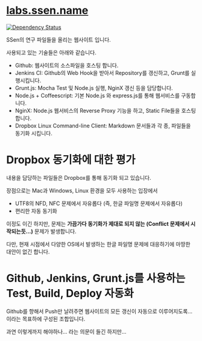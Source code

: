 # [labs.ssen.name]

[![Dependency Status](https://gemnasium.com/iamssen/labs.ssen.name.png)](https://gemnasium.com/iamssen/labs.ssen.name)

SSen의 연구 파일들을 올리는 웹사이트 입니다.

사용되고 있는 기술들은 아래와 같습니다.

- Github: 웹사이트의 소스파일을 호스팅 합니다.
- Jenkins CI: Github의 Web Hook을 받아서 Repository를 갱신하고, Grunt를 실행시킵니다.
- Grunt.js: Mocha Test 및 Node.js 실행, NginX 갱신 등을 담당합니다.
- Node.js + Coffeescript: 기본 Node.js 와 express.js를 통해 웹서비스를 구동합니다.
- NginX: Node.js 웹서비스의 Reverse Proxy 기능을 하고, Static File들을 호스팅 합니다.
- Dropbox Linux Command-line Client: Markdown 문서들과 각 종, 파일들을 동기화 시킵니다.

# Dropbox 동기화에 대한 평가

내용을 담당하는 파일들은 Dropbox를 통해 동기화 되고 있습니다.

장점으로는 Mac과 Windows, Linux 환경을 모두 사용하는 입장에서

- UTF8의 NFD, NFC 문제에서 자유롭다 (즉, 한글 파일명 문제에서 자유롭다)
- 편리한 자동 동기화

이정도 이긴 하지만, 문제는 **가끔가다 동기화가 제대로 되지 않는 (Conflict 문제에서 시작되는듯...)** 문제가 발생합니다.

다만, 현재 시점에서 다양한 OS에서 발생하는 한글 파일명 문제에 대응하기에 마땅한 대안이 없긴 합니다.

# Github, Jenkins, Grunt.js를 사용하는 Test, Build, Deploy 자동화

Github를 향해서 Push만 날려주면 웹사이트의 모든 갱신이 자동으로 이루어지도록... 이라는 목표하에 구성된 조합입니다.

과연 이렇게까지 해야하나... 라는 의문이 들긴 하지만...



[labs.ssen.name]: http://labs.ssen.name